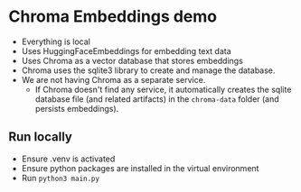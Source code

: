 # Chroma Embeddings demo

- Everything is local
- Uses HuggingFaceEmbeddings for embedding text data
- Uses Chroma as a vector database that stores embeddings
- Chroma uses the sqlite3 library to create and manage the database.
- We are not having Chroma as a separate service.
  - If Chroma doesn't find any service, it automatically creates the sqlite database file (and related artifacts) in the `chroma-data` folder (and persists embeddings).

## Run locally

- Ensure .venv is activated
- Ensure python packages are installed in the virtual environment
- Run `python3 main.py`
